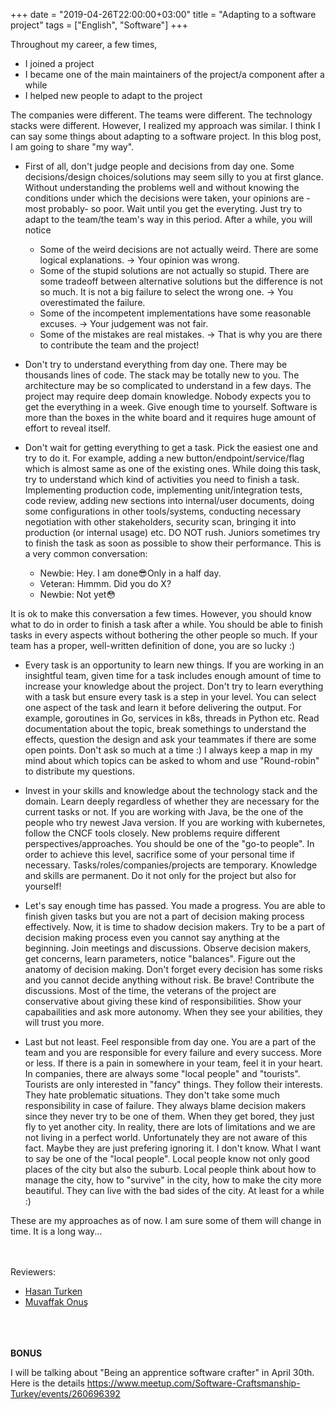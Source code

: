 +++
date = "2019-04-26T22:00:00+03:00"
title = "Adapting to a software project"
tags = ["English", "Software"]
+++

Throughout my career, a few times,

- I joined a project
- I became one of the main maintainers of the project/a component after a while 
- I helped new people to adapt to the project

The companies were different. The teams were different. The technology stacks were different. However, I realized my approach was similar. I think I can say some things about adapting to a software project. In this blog post, I am going to share "my way".

<!--more-->

- First of all, don't judge people and decisions from day one. Some decisions/design choices/solutions may seem silly to you at first glance. Without understanding the problems well and without knowing the conditions under which the decisions were taken, your opinions are -most probably- so poor. Wait until you get the everyting. Just try to adapt to the team/the team's way in this period. After a while, you will notice

  - Some of the weird decisions are not actually weird. There are some logical explanations. -> Your opinion was wrong.
  - Some of the stupid solutions are not actually so stupid. There are some tradeoff between alternative solutions but the difference is not so much. It is not a big failure to select the wrong one. -> You overestimated the failure.
  - Some of the incompetent implementations have some reasonable excuses. -> Your judgement was not fair.
  - Some of the mistakes are real mistakes. -> That is why you are there to contribute the team and the project!

- Don't try to understand everything from day one. There may be thousands lines of code. The stack may be totally new to you. The architecture may be so complicated to understand in a few days. The project may require deep domain knowledge. Nobody expects you to get the everything in a week. Give enough time to yourself. Software is more than the boxes in the white board and it requires huge amount of effort to reveal itself.

- Don't wait for getting everything to get a task. Pick the easiest one and try to do it. For example, adding a new button/endpoint/service/flag which is almost same as one of the existing ones. While doing this task, try to understand which kind of activities you need to finish a task. Implementing production code, implementing unit/integration tests, code review, adding new sections into internal/user documents, doing some configurations in other tools/systems, conducting necessary negotiation with other stakeholders, security scan, bringing it into production (or internal usage) etc. DO NOT rush. Juniors sometimes try to finish the task as soon as possible to show their performance. This is a very common conversation:
  - Newbie: Hey. I am done😎Only in a half day.
  - Veteran: Hımmm. Did you do X?
  - Newbie: Not yet😳

It is ok to make this conversation a few times. However, you should know what to do in order to finish a task after a while. You should be able to finish tasks in every aspects without bothering the other people so much. If your team has a proper, well-written definition of done, you are so lucky :) 

- Every task is an opportunity to learn new things. If you are working in an insightful team, given time for a task includes enough amount of time to increase your knowledge about the project. Don't try to learn everything with a task but ensure every task is a step in your level. You can select one aspect of the task and learn it before delivering the output. For example, goroutines in Go, services in k8s, threads in Python etc. Read documentation about the topic, break somethings to understand the effects, question the design and ask your teammates if there are some open points. Don't ask so much at a time :) I always keep a map in my mind about which topics can be asked to whom and use "Round-robin" to distribute my questions. 

- Invest in your skills and knowledge about the technology stack and the domain. Learn deeply regardless of whether they are necessary for the current tasks or not.  If you are working with Java, be the one of the people who try newest Java version. If you are working with kubernetes, follow the CNCF tools closely. New problems require different perspectives/approaches. You should be one of the "go-to people". In order to achieve this level, sacrifice some of your personal time if necessary. Tasks/roles/companies/projects are temporary. Knowledge and skills are permanent. Do it not only for the project but also for yourself!

- Let's say enough time has passed. You made a progress. You are able to finish given tasks but you are not a part of decision making process effectively. Now, it is time to shadow decision makers. Try to be a part of decision making process even you cannot say anything at the beginning. Join meetings and discussions. Observe decision makers, get concerns, learn parameters, notice "balances". Figure out the anatomy of decision making. Don't forget every decision has some risks and you cannot decide anything without risk. Be brave! Contribute the discussions. Most of the time, the veterans of the project are conservative about giving these kind of responsibilities. Show your capabailities and ask more autonomy. When they see your abilities, they will trust you more.


- Last but not least. Feel responsible from day one. You are a part of the team and you are responsible for every failure and every success.  More or less. If there is a pain in somewhere in your team, feel it in your heart. In companies, there are always some "local people" and "tourists". Tourists are only interested in "fancy" things. They follow their interests. They hate problematic situations. They don't take some much responsibility in case of failure. They always blame decision makers since they never try to be one of them. When they get bored, they just fly to yet another city. In reality, there are lots of limitations and we are not living in a perfect world. Unfortunately they are not aware of this fact. Maybe they are just prefering ignoring it. I don't know. What I want to say be one of the "local people". Local people know not only good places of the city but also the suburb. Local people think about how to manage the city, how to "survive" in the city, how to make the city more beautiful. They can live with the bad sides of the city. At least for a while :) 


These are my approaches as of now. I am sure some of them will change in time. It is a long way... 

<br><br>
Reviewers:

- [Hasan Turken](https://www.linkedin.com/in/turkenh/)
- [Muvaffak Onuş](https://www.linkedin.com/in/mmonus/)

<br><br><br>
**BONUS**

I will be talking about "Being an apprentice software crafter" in April 30th. Here is the details
https://www.meetup.com/Software-Craftsmanship-Turkey/events/260696392
